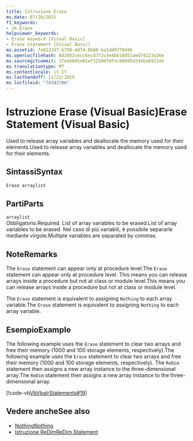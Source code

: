 ```yaml
---
title: Istruzione Erase
ms.date: 07/20/2015
f1_keywords:
- vb.Erase
helpviewer_keywords:
- Erase keyword [Visual Basic]
- Erase statement [Visual Basic]
ms.assetid: 7a8133d7-b750-4d74-8b66-ba1dd9778d4b
ms.openlocfilehash: 6d2052ceccbecd772c4e4bb18052aed74223a36e
ms.sourcegitcommit: 17ee6605e01ef32506f8fdc686954244ba6911de
ms.translationtype: MT
ms.contentlocale: it-IT
ms.lasthandoff: 11/22/2019
ms.locfileid: "74343706"
---
```

# <a name="erase-statement-visual-basic"></a><span data-ttu-id="4e757-102">Istruzione Erase (Visual Basic)</span><span class="sxs-lookup"><span data-stu-id="4e757-102">Erase Statement (Visual Basic)</span></span>
<span data-ttu-id="4e757-103">Used to release array variables and deallocate the memory used for their elements.</span><span class="sxs-lookup"><span data-stu-id="4e757-103">Used to release array variables and deallocate the memory used for their elements.</span></span>  
  
## <a name="syntax"></a><span data-ttu-id="4e757-104">Sintassi</span><span class="sxs-lookup"><span data-stu-id="4e757-104">Syntax</span></span>  
  
```vb  
Erase arraylist  
```  
  
## <a name="parts"></a><span data-ttu-id="4e757-105">Parti</span><span class="sxs-lookup"><span data-stu-id="4e757-105">Parts</span></span>  
 `arraylist`  
 <span data-ttu-id="4e757-106">Obbligatorio.</span><span class="sxs-lookup"><span data-stu-id="4e757-106">Required.</span></span> <span data-ttu-id="4e757-107">List of array variables to be erased.</span><span class="sxs-lookup"><span data-stu-id="4e757-107">List of array variables to be erased.</span></span> <span data-ttu-id="4e757-108">Nel caso di più variabili, è possibile separarle mediante virgole.</span><span class="sxs-lookup"><span data-stu-id="4e757-108">Multiple variables are separated by commas.</span></span>  
  
## <a name="remarks"></a><span data-ttu-id="4e757-109">Note</span><span class="sxs-lookup"><span data-stu-id="4e757-109">Remarks</span></span>  
 <span data-ttu-id="4e757-110">The `Erase` statement can appear only at procedure level.</span><span class="sxs-lookup"><span data-stu-id="4e757-110">The `Erase` statement can appear only at procedure level.</span></span> <span data-ttu-id="4e757-111">This means you can release arrays inside a procedure but not at class or module level.</span><span class="sxs-lookup"><span data-stu-id="4e757-111">This means you can release arrays inside a procedure but not at class or module level.</span></span>  
  
 <span data-ttu-id="4e757-112">The `Erase` statement is equivalent to assigning `Nothing` to each array variable.</span><span class="sxs-lookup"><span data-stu-id="4e757-112">The `Erase` statement is equivalent to assigning `Nothing` to each array variable.</span></span>  
  
## <a name="example"></a><span data-ttu-id="4e757-113">Esempio</span><span class="sxs-lookup"><span data-stu-id="4e757-113">Example</span></span>  
 <span data-ttu-id="4e757-114">The following example uses the `Erase` statement to clear two arrays and free their memory (1000 and 100 storage elements, respectively).</span><span class="sxs-lookup"><span data-stu-id="4e757-114">The following example uses the `Erase` statement to clear two arrays and free their memory (1000 and 100 storage elements, respectively).</span></span> <span data-ttu-id="4e757-115">The `ReDim` statement then assigns a new array instance to the three-dimensional array.</span><span class="sxs-lookup"><span data-stu-id="4e757-115">The `ReDim` statement then assigns a new array instance to the three-dimensional array.</span></span>  
  
 [!code-vb[VbVbalrStatements#19](~/samples/snippets/visualbasic/VS_Snippets_VBCSharp/VbVbalrStatements/VB/Class1.vb#19)]  
  
## <a name="see-also"></a><span data-ttu-id="4e757-116">Vedere anche</span><span class="sxs-lookup"><span data-stu-id="4e757-116">See also</span></span>

- [<span data-ttu-id="4e757-117">Nothing</span><span class="sxs-lookup"><span data-stu-id="4e757-117">Nothing</span></span>](../../../visual-basic/language-reference/nothing.md)
- [<span data-ttu-id="4e757-118">Istruzione ReDim</span><span class="sxs-lookup"><span data-stu-id="4e757-118">ReDim Statement</span></span>](../../../visual-basic/language-reference/statements/redim-statement.md)
